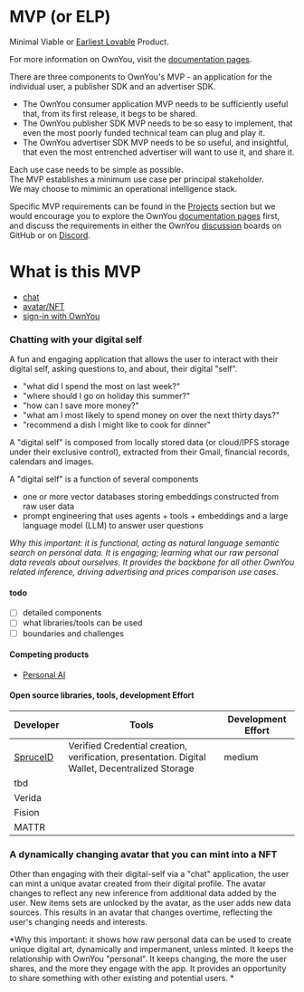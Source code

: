 # MVP (or ELP)
Minimal Viable or [Earliest Lovable](https://github.com/mrkrumhausen) Product.

For more information on OwnYou, visit the [documentation pages](www.ownyou.io).

There are three components to OwnYou's MVP - an application for the individual user, a publisher SDK and an advertiser SDK.

- The OwnYou consumer application MVP needs to be sufficiently useful that, from its first release, it begs to be shared.
- The OwnYou publisher SDK MVP needs to be so easy to implement, that even the most poorly funded technical team can plug and play it.
- The OwnYou advertiser SDK MVP needs to be so useful, and insightful, that even the most entrenched advertiser will want to use it, and share it.

Each use case needs to be simple as possible.</br>
The MVP establishes a minimum use case per principal stakeholder.</br>
We may choose to mimimic an operational intelligence stack.</br>

Specific MVP requirements can be found in the [Projects](https://github.com/OwnYouLtd/mvp/projects?query=is%3Aopen) section but we would encourage you to explore the OwnYou [documentation pages](www.ownyou.io) first, and discuss the requirements in either the OwnYou [discussion](https://github.com/orgs/OwnYouLtd/discussions) boards on GitHub or on [Discord](https://discord.com/channels/960473414978646036/960473414978646040).

# What is this MVP
- [chat](#chat)
- [avatar/NFT](#a-dynamically-changing-avatar-that-you-can-mint-into-a-nft)
- [sign-in with OwnYou](#sign)

###  <a name="chat"></a>Chatting with your digital self
A fun and engaging application that allows the user to interact with their digital self, asking questions to, and about, their digital "self".
- "what did I spend the most on last week?"
- "where should I go on holiday this summer?"
- "how can I save more money?"
- "what am I most likely to spend money on over the next thirty days?"
- "recommend a dish I might like to cook for dinner"

A "digital self" is composed from locally stored data (or cloud/IPFS storage under their exclusive control), extracted from their Gmail, financial records, calendars and images.

A "digital self" is a function of several components
- one or more vector databases storing embeddings constructed from raw user data
- prompt engineering that uses agents + tools + embeddings and a large language model (LLM) to answer user questions

*Why this important: it is functional, acting as natural language semantic search on personal data. It is engaging; learning what our raw personal data reveals about ourselves. It provides the backbone for all other OwnYou related inference, driving advertising and prices comparison use cases.*

#### todo
- [ ] detailed components
- [ ] what libraries/tools can be used
- [ ] boundaries and challenges

#### Competing products
- [Personal AI](https://www.personal.ai/)

#### Open source libraries, tools, development Effort

| Developer | Tools                                                                                           | Development Effort |
| --------- | ----------------------------------------------------------------------------------------------- | ------------------ |
| [SpruceID](https://www.spruceid.dev/)  | Verified Credential creation, verification, presentation. Digital Wallet, Decentralized Storage | medium             |
| tbd       |                                                                                                 |                    |
| Verida    |                                                                                                 |                    |
| Fision    |                                                                                                 |                    |
| MATTR     |                                                                                                 |                    |


### <a name="avatar"></a>A dynamically changing avatar that you can mint into a NFT
Other than engaging with their digital-self via a "chat" application, the user can mint a unique avatar created from their digital profile. The avatar changes to reflect any new inference from  additional data added by the user. New items sets are unlocked by the avatar, as the user adds new data sources. This results in an avatar that changes overtime, reflecting the user's changing needs and interests.

*Why this important: it shows how raw personal data can be used to create unique digital art, dynamically and impermanent, unless minted. It keeps the relationship with OwnYou "personal". It keeps changing, the more the user shares, and the more they engage with the app. It provides an opportunity to share something with other existing and potential users. *
